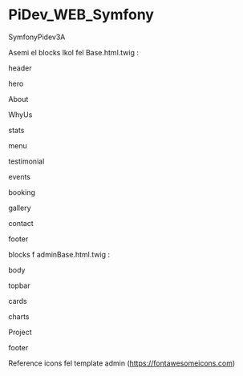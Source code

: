 # PiDev_WEB_Symfony
SymfonyPidev3A


Asemi el blocks lkol fel Base.html.twig :

header

hero

About

WhyUs

stats

menu

testimonial

events

booking

gallery

contact

footer







blocks f adminBase.html.twig : 

body

topbar

cards

charts

Project

footer


Reference icons fel template admin (https://fontawesomeicons.com)
